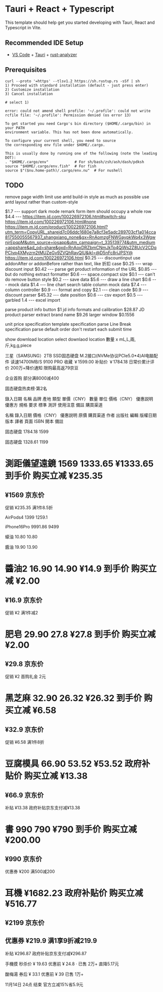 # Tauri + React + Typescript

This template should help get you started developing with Tauri, React and Typescript in Vite.

## Recommended IDE Setup

- [VS Code](https://code.visualstudio.com/) + [Tauri](https://marketplace.visualstudio.com/items?itemName=tauri-apps.tauri-vscode) + [rust-analyzer](https://marketplace.visualstudio.com/items?itemName=rust-lang.rust-analyzer)

## Prerequisites

```shell
curl --proto '=https' --tlsv1.2 https://sh.rustup.rs -sSf | sh
1) Proceed with standard installation (default - just press enter)
2) Customize installation
3) Cancel installation

# select 1)
```

```shell
error: could not amend shell profile: '~/.profile': could not write rcfile file: '~/.profile': Permission denied (os error 13)
```

```shell
To get started you need Cargo's bin directory ($HOME/.cargo/bin) in your PATH
environment variable. This has not been done automatically.

To configure your current shell, you need to source
the corresponding env file under $HOME/.cargo.

This is usually done by running one of the following (note the leading DOT):
. "$HOME/.cargo/env"            # For sh/bash/zsh/ash/dash/pdksh
source "$HOME/.cargo/env.fish"  # For fish
source $"($nu.home-path)/.cargo/env.nu"  # For nushell
```


## TODO 
remove page width limit
use antd build-in style as much as possible
use antd layout rather than custom-style <div>
$1.7 ---
support dark mode
remark form item should occupy a whole row
$4.4 ---
https://item.jd.com/100226972106.html#switch-sku
https://item.jd.com/100226972106.html#none
https://item.m.jd.com/product/100226972106.html?utm_term=CopyURL_shareid7c06ddc1680e7a8cf3e5adc289703cf1a014cca817550055567937_shangxiang_none&gx=RnAomzgFNWGaypkWq4x3WgwnjrEpqpM&utm_source=iosapp&utm_campaign=t_335139774&utm_medium=appshare&ad_od=share&gxd=RnAoxDRZbmCNmJkTp4QiWs2Z8UcV2CDqPCIvp4XMyzrn2tMUZeGv9ZVQhRayQlU&jkl=@D5nFc8riJPSY@
https://item.jd.com/100226972106.html
$0.25 ---
discountinput use addonAfter or addonBefore rather than text, like 折扣 case
$0.25 ---
wrap discount input
$0.42 ---
parse get product information of the URL
$0.85 --- but do nothing
extract formatter
$0.6 ---
space.compact size
$0.1 --- can't do
remove button style
$0.2 ---
save data
$5.6 ---
draw a line chart
$0.6 ---
mock data
$1.4 ---
line chart search
table column
mock data
$7.4 ---
column controller
$0.9 ---
format and copy
$2.1 ---
clean code
$0.9 ---
discount parser
$45.32 ---
date position
$0.6 ---
csv export
$0.5 ---
garbled
1.4 ---
excel import

parse product info button $1
jd info formats and calibration $28.87
JD product parser extract brand name $9.26
larger window $0.1556

unit price
specification template
specification parse Line Break
specification parse default order 
don't restart each submit time



show download location
select downlaod location
數量 x mL,L,兩,斤,kg,g,piece



三星（SAMSUNG）2TB SSD固态硬盘 M.2接口(NVMe协议PCIe5.0*4)AI电脑配件 读速14700MB/S 9100 PRO
收藏
￥1599.00 补贴价 ￥1784.18 日常价累计评价 200万+降价通知
限购最高返79京豆

企业首购 部分满8000减400

固态硬盘热卖榜·第2名

錄入日期	名稱	品牌	產地	類型	單價（CNY）	數量	單位	價格（CNY）	優惠説明	優惠方	規格	要求	標準	測評	使用注意	備註	購買渠道


名稱	錄入日期	價格（CNY）	優惠説明	原價	購買渠道	作者	出版社	編輯	版權日期	版本	譯者	頁面	ISBN	開本	備註


固态硬盘
1784.18 1599

固态硬盘
1328.61 1199

測距儀望遠鏡
1569 1333.65
¥1333.65
到手价
购买立减
¥235.35
=
¥1569
京东价
-
促销
¥235.35
满1件8.5折

AirPods4
1399 1259.1

iPhone16Pro
9991.86 9499

蠔油
10.80 10.80

醬油
19.90 13.90

醬油2
16.90 14.90
¥14.9
到手价
购买立减
¥2.00
=
¥16.9
京东价
-
促销
¥2
满1件减2

肥皂
29.90 27.8
¥27.8
到手价
购买立减
¥2.00
=
¥29.8
京东价
-
促销
¥2
首购礼金 2元

黑芝麻
32.90 26.32
¥26.32
到手价
购买立减
¥6.58
=
¥32.9
京东价
-
促销
¥6.58
满1件8折

豆腐模具
66.90 53.52
¥53.52
政府补贴价
购买立减
¥13.38
=
¥66.9
京东价
-
补贴
¥13.38
政府补贴京东支付减¥13.38

書
990 790
¥790
到手价
购买立减
¥200.00
=
¥990
京东价
-
优惠券
¥200
满500减200


耳機
¥1682.23
政府补贴价
购买立减
¥516.77
=
¥2199
京东价
-
优惠券
¥219.9
满1享9折减219.9
-
补贴
¥296.87
政府补贴京东支付减¥296.87


手機摸
秒杀价
¥
19.63
优惠前
¥
24.8
·
已售 2万+
直降5.17元

酸梅湯
券后
¥
33.1
优惠前
¥
39
已售 1万+

11月14日 24点
结束
官方立减15%省5.9元